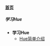 
#### [首页](?file=home-首页)

##### 学习Hue
- **学习Hue**
    - [Hue简单介绍](?file=001-学习Hue/01-学习Hue/01-Hue简单介绍 "Hue简单介绍")
